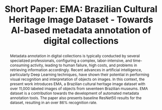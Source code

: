 ---
abstract: Metadata annotation in digital collections is typically conducted by several
  specialized professionals, configuring a complex, labor-intensive, and time-consuming
  activity, leading to human failure, high costs, and problems in retrieving information
  accordingly. Recent advances in artificial intelligence, particularly Deep Learning
  techniques, have shown their potential in performing visual recognition and interpretation
  of objects on images. In this context, the present work introduces EMA, a Brazilian
  cultural heritage image dataset with over 11,000 labeled images of objects from
  seventeen Brazilian museums. EMA dataset is a contribution towards the development
  of automated metadata annotation tools. The paper also presents baseline ResNet50
  results for the dataset, resulting in an over 86% recognition rate.
creators:
- De Oliveira, Vagner Inácio
date: null
document_url: https://az659834.vo.msecnd.net/eventsairwesteuprod/production-inconference-public/8b33e028cec2433588bce3a158d0a7ba
grand_parent: iPRES
institutions:
- University of Campinas
keywords:
- thesaurus
- automatic annotation
- machine learning<br /><br />
landing_page_url: null
language: eng
layout: publication
license: CC-BY 4.0 International
notes_url: null
parent: iPRES 2022
presentation_url: null
size: null
source_name: iPRES
title: 'Short Paper: EMA: Brazilian Cultural Heritage Image Dataset - Towards AI-based
  metadata annotation of digital collections'
type: short paper
year: 2022
---